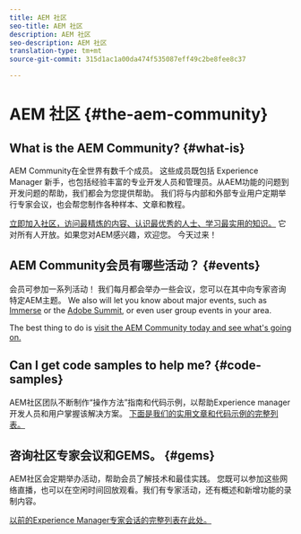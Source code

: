 ```yaml
---
title: AEM 社区
seo-title: AEM 社区
description: AEM 社区
seo-description: AEM 社区
translation-type: tm+mt
source-git-commit: 315d1ac1a00da474f535087eff49c2be8fee8c37

---
```



# AEM 社区 {#the-aem-community}

## What is the AEM Community? {#what-is}

AEM Community在全世界有数千个成员。 这些成员既包括 Experience Manager 新手，也包括经验丰富的专业开发人员和管理员。从AEM功能的问题到开发问题的帮助，我们都会为您提供帮助。 我们将与内部和外部专业用户定期举行专家会议，也会帮您制作各种样本、文章和教程。

[立即加入社区，访问最精炼的内容、认识最优秀的人士、学习最实用的知识。](https://forums.adobe.com/community/experience-cloud/marketing-cloud/experience-manager) 它对所有人开放。如果您对AEM感兴趣，欢迎您。 今天过来！

## AEM Community会员有哪些活动？ {#events}

会员可参加一系列活动！ 我们每月都会举办一些会议，您可以在其中向专家咨询特定AEM主题。 We also will let you know about major events, such as [Immerse](http://help-forums.adobe.com/content/adobeforums/en/experience-manager-forum/adobe-experience-manager.topic.html/forum__fb7p-the_immerseagendai.html) or the [Adobe Summit](http://summit.adobe.com/na/?promoid=6JMR7JQY&mv=other), or even user group events in your area.

The best thing to do is [visit the AEM Community today and see what&#39;s going on.](http://help-forums.adobe.com/content/adobeforums/en/experience-manager-forum/adobe-experience-manager.html)

## Can I get code samples to help me? {#code-samples}

AEM社区团队不断制作“操作方法”指南和代码示例，以帮助Experience manager开发人员和用户掌握该解决方案。 [下面是我们的实用文章和代码示例的完整列表。](https://helpx.adobe.com/experience-manager/topics/how-to.html)

## 咨询社区专家会议和GEMS。 {#gems}

AEM社区会定期举办活动，帮助会员了解技术和最佳实践。 您既可以参加这些网络直播，也可以在空闲时间回放观看。我们有专家活动，还有概述和新增功能的录制内容。

[以前的Experience Manager专家会话的完整列表在此处。](https://helpx.adobe.com/experience-manager/kt/eseminars/ask-the-expert/atace-index.html)
